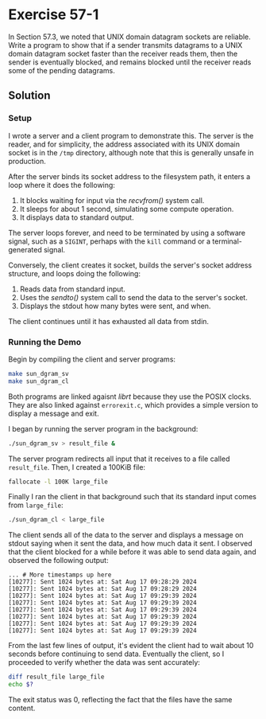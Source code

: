 # Exercise 57-1

In Section 57.3, we noted that UNIX domain datagram sockets are reliable.
Write a program to show that if a sender transmits datagrams to a UNIX
domain datagram socket faster than the receiver reads them, then the sender
is eventually blocked, and remains blocked until the receiver reads some of
the pending datagrams.

## Solution

### Setup

I wrote a server and a client program to demonstrate this. The server
is the reader, and for simplicity, the address associated with its
UNIX domain socket is in the `/tmp` directory, although note that this
is generally unsafe in production.

After the server binds its socket address to the filesystem path, it
enters a loop where it does the following:

1. It blocks waiting for input via the *recvfrom()* system call.
2. It sleeps for about 1 second, simulating some compute operation.
3. It displays data to standard output.

The server loops forever, and need to be terminated by using a software
signal, such as a `SIGINT`, perhaps with the `kill` command or a terminal-generated
signal.

Conversely, the client creates it socket, builds the server's socket
address structure, and loops doing the following:

1. Reads data from standard input.
2. Uses the *sendto()* system call to send the data to the server's socket.
3. Displays the stdout how many bytes were sent, and when.

The client continues until it has exhausted all data from stdin.

### Running the Demo

Begin by compiling the client and server programs:

```bash
make sun_dgram_sv
make sun_dgram_cl
```

Both programs are linked agaisnt *librt* because they use the POSIX clocks.
They are also linked against `errorexit.c`, which provides a simple version to
display a message and exit.

I began by running the server program in the background:

```bash
./sun_dgram_sv > result_file &
```

The server program redirects all input that it receives to a file called
`result_file`. Then, I created a 100KiB file:

```bash
fallocate -l 100K large_file
```

Finally I ran the client in that background such that its standard input
comes from `large_file`:

```bash
./sun_dgram_cl < large_file
```

The client sends all of the data to the server and displays a message on
stdout saying when it sent the data, and how much data it sent. I observed that
the client blocked for a while before it was able to send data again, and observed
the following output:

```
... # More timestamps up here
[10277]: Sent 1024 bytes at: Sat Aug 17 09:28:29 2024
[10277]: Sent 1024 bytes at: Sat Aug 17 09:28:29 2024
[10277]: Sent 1024 bytes at: Sat Aug 17 09:29:39 2024
[10277]: Sent 1024 bytes at: Sat Aug 17 09:29:39 2024
[10277]: Sent 1024 bytes at: Sat Aug 17 09:29:39 2024
[10277]: Sent 1024 bytes at: Sat Aug 17 09:29:39 2024
[10277]: Sent 1024 bytes at: Sat Aug 17 09:29:39 2024
[10277]: Sent 1024 bytes at: Sat Aug 17 09:29:39 2024
```

From the last few lines of output, it's evident the client had to wait
about 10 seconds before continuing to send data. Eventually the client,
so I proceeded to verify whether the data was sent accurately:

```bash
diff result_file large_file
echo $?
```

The exit status was 0, reflecting the fact that the files have the same
content.
